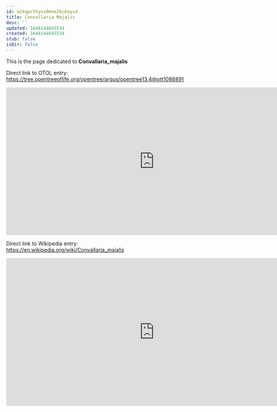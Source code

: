 ```yaml
---
id: m2kqpcthyxs0moe2kc6oysd
title: Convallaria Majalis
desc: ''
updated: 1648144045534
created: 1648144045534
stub: false
isDir: false
---
```

This is the page dedicated to **Convallaria_majalis**


Direct link to OTOL entry: https://tree.opentreeoflife.org/opentree/argus/opentree13.4@ott1088891



<html>
    <body>
    <iframe src="https://tree.opentreeoflife.org/opentree/argus/opentree13.4@ott1088891"
    width="800" height="400" frameborder="0" allowfullscreen> </iframe>
    </body>
</html>
    


Direct link to Wikipedia entry: https://en.wikipedia.org/wiki/Convallaria_majalis



<html>
    <body>
    <iframe src="https://en.wikipedia.org/wiki/Convallaria_majalis"
    width="800" height="400" frameborder="0" allowfullscreen> </iframe>
    </body>
</html>
    
